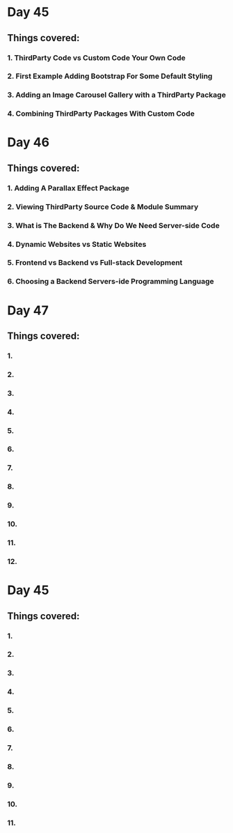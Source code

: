 # Day 45
## Things covered:
### 1. ThirdParty Code vs Custom Code Your Own Code
### 2. First Example Adding Bootstrap For Some Default Styling
### 3. Adding an Image Carousel Gallery with a ThirdParty Package
### 4. Combining ThirdParty Packages With Custom Code
# Day 46
## Things covered:
### 1. Adding A Parallax Effect Package
### 2. Viewing ThirdParty Source Code & Module Summary
### 3. What is The Backend & Why Do We Need Server-side Code
### 4. Dynamic Websites vs Static Websites
### 5. Frontend vs Backend vs Full-stack Development
### 6. Choosing a Backend Servers-ide Programming Language
# Day 47
## Things covered:
### 1.
### 2.
### 3.
### 4.
### 5.
### 6.
### 7.
### 8.
### 9.
### 10.
### 11.
### 12.
# Day 45
## Things covered:
### 1.
### 2.
### 3.
### 4.
### 5.
### 6.
### 7.
### 8.
### 9.
### 10.
### 11.